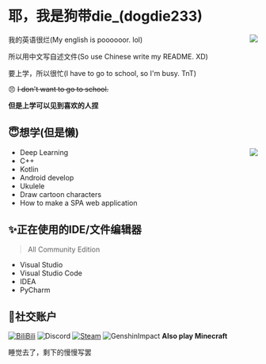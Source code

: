 # 耶，我是狗带die_(dogdie233)

<img align="right" src="https://github-readme-stats.vercel.app/api?username=dogdie233&show_icons=true">

我的英语很烂(My english is poooooor. lol)

所以用中文写自述文件(So use Chinese write my README. XD)

要上学，所以很忙(I have to go to school, so I'm busy. TnT)

😠 ~~I don't want to go to school.~~

__但是上学可以见到喜欢的人捏__

## 😇想学(但是懒)

<img align="right" src="https://github-readme-stats.vercel.app/api/top-langs?username=dogdie233&layout=compact">

- Deep Learning
- C++
- Kotlin
- Android develop
- Ukulele
- Draw cartoon characters
- How to make a SPA web application

## ✨正在使用的IDE/文件编辑器

> All Community Edition

- Visual Studio
- Visual Studio Code
- IDEA
- PyCharm

## 💬社交账户
[![BiliBili](https://img.shields.io/badge/-dogdie233-00a1d6?style=flat-square&logo=bilibili&logoColor=fff)](https://space.bilibili.com/41589917) ![Discord](https://img.shields.io/badge/-dogdie233%20%232595-404EED?style=flat-square&logo=discord&logoColor=white&labelColor=404EED) [![Steam](https://img.shields.io/badge/-dogdie666-000000?style=flat-square&logo=steam&logoColor=white&labelColor=000000)](https://steamcommunity.com/id/dogdie666)
![GenshinImpact](https://genshin-card.getloli.com/6/162633972.png)
__Also play Minecraft__

睡觉去了，剩下的慢慢写罢
